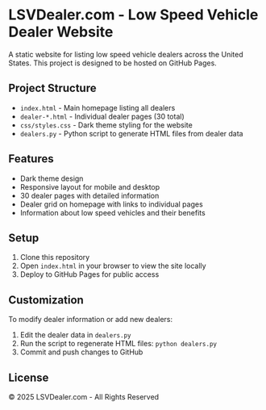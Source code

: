 # LSVDealer.com - Low Speed Vehicle Dealer Website

A static website for listing low speed vehicle dealers across the United States. This project is designed to be hosted on GitHub Pages.

## Project Structure

- `index.html` - Main homepage listing all dealers
- `dealer-*.html` - Individual dealer pages (30 total)
- `css/styles.css` - Dark theme styling for the website
- `dealers.py` - Python script to generate HTML files from dealer data

## Features

- Dark theme design
- Responsive layout for mobile and desktop
- 30 dealer pages with detailed information
- Dealer grid on homepage with links to individual pages
- Information about low speed vehicles and their benefits

## Setup

1. Clone this repository
2. Open `index.html` in your browser to view the site locally
3. Deploy to GitHub Pages for public access

## Customization

To modify dealer information or add new dealers:

1. Edit the dealer data in `dealers.py`
2. Run the script to regenerate HTML files: `python dealers.py`
3. Commit and push changes to GitHub

## License

© 2025 LSVDealer.com - All Rights Reserved
